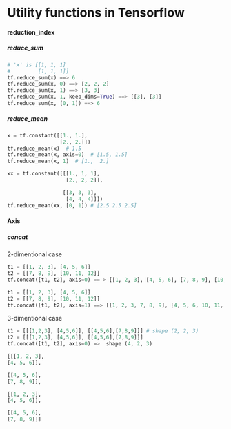 # Utility functions in Tensorflow


#### reduction_index

##### reduce_sum
```python
# 'x' is [[1, 1, 1]
#         [1, 1, 1]]
tf.reduce_sum(x) ==> 6
tf.reduce_sum(x, 0) ==> [2, 2, 2]
tf.reduce_sum(x, 1) ==> [3, 3]
tf.reduce_sum(x, 1, keep_dims=True) ==> [[3], [3]]
tf.reduce_sum(x, [0, 1]) ==> 6
```

##### reduce_mean

```python
x = tf.constant([[1., 1.],
                 [2., 2.]])
tf.reduce_mean(x)  # 1.5
tf.reduce_mean(x, axis=0)  # [1.5, 1.5]
tf.reduce_mean(x, 1)  # [1.,  2.]

xx = tf.constant([[[1., 1, 1],
                   [2., 2, 2]],

                  [[3, 3, 3],
                   [4, 4, 4]]])
tf.reduce_mean(xx, [0, 1]) # [2.5 2.5 2.5]

```

#### Axis

##### concat

2-dimentional case

```python
t1 = [[1, 2, 3], [4, 5, 6]]
t2 = [[7, 8, 9], [10, 11, 12]]
tf.concat([t1, t2], axis=0) == > [[1, 2, 3], [4, 5, 6], [7, 8, 9], [10, 11, 12]]

t1 = [[1, 2, 3], [4, 5, 6]]
t2 = [[7, 8, 9], [10, 11, 12]]
tf.concat([t1, t2], axis=1) ==> [[1, 2, 3, 7, 8, 9], [4, 5, 6, 10, 11, 12]]

```

3-dimentional case
```python
t1 = [[[1,2,3], [4,5,6]], [[4,5,6],[7,8,9]]] # shape (2, 2, 3)
t2 = [[[1,2,3], [4,5,6]], [[4,5,6],[7,8,9]]]
tf.concat([t1, t2], axis=0) =>  shape (4, 2, 3)

[[[1, 2, 3],
[4, 5, 6]],

[[4, 5, 6],
[7, 8, 9]],

[[1, 2, 3],
[4, 5, 6]],

[[4, 5, 6],
[7, 8, 9]]]
        
```